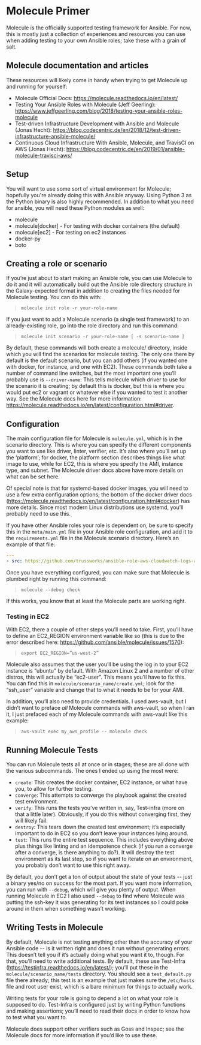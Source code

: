 # Molecule Primer

Molecule is the officially supported testing framework for Ansible. For now, this is mostly just a collection of
experiences and resources you can use when adding testing to your own Ansible roles; take these with a grain of salt.

## Molecule documentation and articles

These resources will likely come in handy when trying to get Molecule up and running for yourself:

- Molecule Official Docs: <https://molecule.readthedocs.io/en/latest/>
- Testing Your Ansible Roles with Molecule (Jeff Geerling):
  <https://www.jeffgeerling.com/blog/2018/testing-your-ansible-roles-molecule>
- Test-driven Infrastructure Development with Ansible and Molecule (Jonas Hecht):
  <https://blog.codecentric.de/en/2018/12/test-driven-infrastructure-ansible-molecule/>
- Continuous Cloud Infrastructure With Ansible, Molecule, and TravisCI on AWS (Jonas Hecht):
  <https://blog.codecentric.de/en/2019/01/ansible-molecule-travisci-aws/>

## Setup

You will want to use some sort of virtual environment for Molecule; hopefully you're already doing this with Ansible
anyway. Using Python 3 as the Python binary is also highly recommended. In addition to what you need for ansible, you
will need these Python modules as well:

- molecule
- molecule\[docker\] - For testing with docker containers (the default)
- molecule\[ec2\] - For testing on ec2 instances
- docker-py
- boto

## Creating a role or scenario

If you’re just about to start making an Ansible role, you can use Molecule to do it and it will automatically build out
the Ansible role directory structure in the Galaxy-expected format in addition to creating the files needed for Molecule
testing. You can do this with:

> `molecule init role -r your-role-name`

If you just want to add a Molecule scenario (a single test framework) to an already-existing role, go into the role
directory and run this command:

> `molecule init scenario -r your-role-name [ -s scenario-name ]`

By default, these commands will both create a molecule/ directory, inside which you will find the scenarios for molecule
testing. The only one there by default is the default scenario, but you can add others (if you wanted one with docker,
for instance, and one with EC2). These commands both take a number of command line switches, but the most important one
you’ll probably use is `--driver-name`: This tells molecule which driver to use for the scenario it is creating; by
default this is docker, but this is where you would put ec2 or vagrant or whatever else if you wanted to test it another
way. See the Molecule docs here for more information:
<https://molecule.readthedocs.io/en/latest/configuration.html#driver>.

## Configuration

The main configuration file for Molecule is `molecule.yml`, which is in the scenario directory. This is where you can
specify the different components you want to use like driver, linter, verifier, etc. It’s also where you’ll set up the
‘platform’; for docker, the platform section describes things like what image to use, while for EC2, this is where you
specify the AMI, instance type, and subnet. The Molecule driver docs above have more details on what can be set here.

Of special note is that for systemd-based docker images, you will need to use a few extra configuration options; the
bottom of the docker driver docs (<https://molecule.readthedocs.io/en/latest/configuration.html#docker>) has more details.
Since most modern Linux distributions use systemd, you’ll probably need to use this.

If you have other Ansible roles your role is dependent on, be sure to specify this in the `meta/main.yml` file in your
Ansible role configuration, and add it to the `requirements.yml` file in the Molecule scenario directory. Here’s an
example of that file:

```yml
---
- src: https://github.com/trussworks/ansible-role-aws-cloudwatch-logs-agent
```

Once you have everything configured, you can make sure that Molecule is plumbed right by running this command:

> `molecule --debug check`

If this works, you know that at least the Molecule parts are working right.

### Testing in EC2

With EC2, there a couple of other steps you’ll need to take. First, you’ll have to define an EC2_REGION environment
variable like so (this is due to the error described here: <https://github.com/ansible/molecule/issues/1570>):

> `export EC2_REGION=”us-west-2”`

Molecule also assumes that the user you’ll be using the log in to your EC2 instance is “ubuntu” by default. With Amazon
Linux 2 and a number of other distros, this will actually be “ec2-user”. This means you’ll have to fix this. You can
find this in `molecule/scenario_name/create.yml`; look for the “ssh_user” variable and change that to what it needs to
be for your AMI.

In addition, you’ll also need to provide credentials. I used aws-vault, but I didn’t want to preface *all* Molecule
commands with aws-vault, so when I ran it, I just prefaced each of my Molecule commands with aws-vault like this
example:

> `aws-vault exec my_aws_profile -- molecule check`

## Running Molecule Tests

You can run Molecule tests all at once or in stages; these are all done with the various subcommands. The ones I ended
up using the most were:

- `create`: This creates the docker container, EC2 instance, or what have you, to allow for further testing.
- `converge`: This attempts to converge the playbook against the created test environment.
- `verify`: This runs the tests you’ve written in, say, Test-infra (more on that a little later). Obviously, if you do
  this without converging first, they will likely fail.
- `destroy`: This tears down the created test environment; it’s especially important to do in EC2 so you don’t leave
  your instances lying around.
- `test`: This runs the entire test sequence. This includes everything above plus things like linting and an idempotence
  check (if you run a converge after a converge, is there anything to do?). It will destroy the test environment as its
  last step, so if you want to iterate on an environment, you probably don’t want to use this right away.

By default, you don’t get a ton of output about the state of your tests -- just a binary yes/no on success for the most
part. If you want more information, you can run with `--debug`, which will give you plenty of output. When running
Molecule in EC2 I also used `--debug` to find where Molecule was putting the ssh-key it was generating for its test
instances so I could poke around in them when something wasn’t working.

## Writing Tests in Molecule

By default, Molecule is not testing anything other than the accuracy of your Ansible code -- is it written right and
does it run without generating errors. This doesn’t tell you if it’s actually doing what you want it to, though. For
that, you’ll need to write additional tests. By default, these use Test-Infra
(<https://testinfra.readthedocs.io/en/latest/>); you’ll put these in the `molecule/scenario_name/tests` directory. You
should see a `test_default.py` file there already; this test is an example that just makes sure the `/etc/hosts` file
and root user exist, which is a bare minimum for things to actually work.

Writing tests for your role is going to depend a lot on what your role is supposed to do. Test-Infra is configured just
by writing Python functions and making assertions; you’ll need to read their docs in order to know how to test what you
want to.

Molecule does support other verifiers such as Goss and Inspec; see the Molecule docs for more information if you’d like
to use these.

